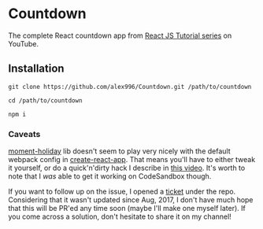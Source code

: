# Countdown

The complete React countdown app from [React JS Tutorial series](https://www.youtube.com/watch?v=xHQsBWtFy6c&list=PLcCp4mjO-z9_mirThFLgn6AVSp4JEazxw) on YouTube.

## Installation

```
git clone https://github.com/alex996/Countdown.git /path/to/countdown

cd /path/to/countdown

npm i
```

### Caveats

[moment-holiday](https://github.com/kodie/moment-holiday) lib doesn't seem to play very nicely with the default webpack config in [create-react-app](https://github.com/facebook/create-react-app). That means you'll have to either tweak it yourself, or do a quick'n'dirty hack I describe in [this video](https://www.youtube.com/watch?v=ZO8ii8IkXa8). It's worth to note that I *was* able to get it working on CodeSandbox though.

If you want to follow up on the issue, I opened a [ticket](https://github.com/kodie/moment-holiday/issues/19) under the repo. Considering that it wasn't updated since Aug, 2017, I don't have much hope that this will be PR'ed any time soon (maybe I'll make one myself later). If you come across a solution, don't hesitate to share it on my channel!